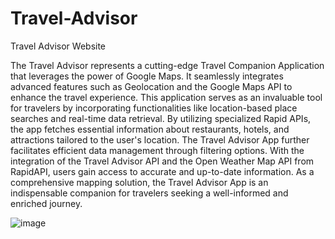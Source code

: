 # Travel-Advisor
 Travel Advisor Website

 The Travel Advisor represents a cutting-edge Travel Companion Application that leverages the power of Google Maps. It seamlessly integrates advanced features such as Geolocation and the Google Maps API to enhance the travel experience. This application serves as an invaluable tool for travelers by incorporating functionalities like location-based place searches and real-time data retrieval. By utilizing specialized Rapid APIs, the app fetches essential information about restaurants, hotels, and attractions tailored to the user's location. The Travel Advisor App further facilitates efficient data management through filtering options. With the integration of the Travel Advisor API and the Open Weather Map API from RapidAPI, users gain access to accurate and up-to-date information. As a comprehensive mapping solution, the Travel Advisor App is an indispensable companion for travelers seeking a well-informed and enriched journey.

![image](https://github.com/user-attachments/assets/2bf8862d-f8c5-434d-92e4-f5a6848a8146)

